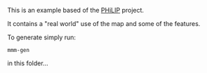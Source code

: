 This is an example based of the [PHiLIP](https://github.com/riot-appstore/PHiLIP) project.

It contains a "real world" use of the map and some of the features.

To generate simply run:
```
mmm-gen
```
in this folder...

